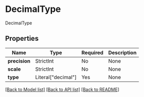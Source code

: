 # DecimalType

DecimalType

## Properties
Name | Type | Required | Description |
------------ | ------------- | ------------- | ------------- |
**precision** | StrictInt | No | None |
**scale** | StrictInt | No | None |
**type** | Literal["decimal"] | Yes | None |


[[Back to Model list]](../../README.md#documentation-for-models) [[Back to API list]](../../README.md#documentation-for-api-endpoints) [[Back to README]](../../README.md)
